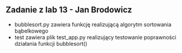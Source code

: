 ## Zadanie z lab 13 - Jan Brodowicz

* bubblesort.py zawiera funkcję realizującą algorytm sortowania bąbelkowego
* test zawiera plik test_app.py realizujący testowanie poprawności działania funkcji bubblesort()
